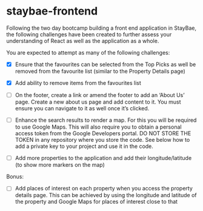 # staybae-frontend

Following the two day bootcamp building a front end application in StayBae, the following
challenges have been created to further assess your understanding of React as well as the
application as a whole.

You are expected to attempt as many of the following challenges:

- [x] Ensure that the favourites can be selected from the Top Picks as well be removed from the
favourite list (similar to the Property Details page)

- [x] Add ability to remove items from the favourites list

- [ ] On the footer, create a link or amend the footer to add an ‘About Us’ page. Create a new about
us page and add content to it. You must ensure you can navigate to it as well once it’s clicked.

- [ ] Enhance the search results to render a map. For this you will be required to use Google Maps.
This will also require you to obtain a personal access token from the Google Developers portal.
DO NOT STORE THE TOKEN in any repository where you store the code. See below how to
add a private key to your project and use it in the code.

- [ ]  Add more properties to the application and add their longitude/latitude (to show more markers
on the map)

Bonus:
- [ ] Add places of interest on each property when you access the property details page. This can
be achieved by using the longitude and latitude of the property and Google Maps for places of
interest close to that
